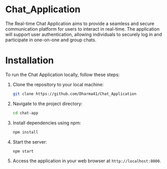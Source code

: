 # Chat_Application
The Real-time Chat Application aims to provide a seamless and secure communication platform for users to interact in real-time. The application will support user authentication, allowing individuals to securely log in and participate in one-on-one and group chats. 

# Installation
To run the Chat Application locally, follow these steps:
1. Clone the repository to your local machine:
   ```bash
   git clone https://github.com/Dharma41/Chat_Application
   ```
2. Navigate to the project directory:
   ```bash
   cd chat-app
   ```
4. Install dependencies using npm:
   ```bash
   npm install
   ```
5. Start the server:
   ```bash
   npm start
   ```
6. Access the application in your web browser at `http://localhost:8000`.
